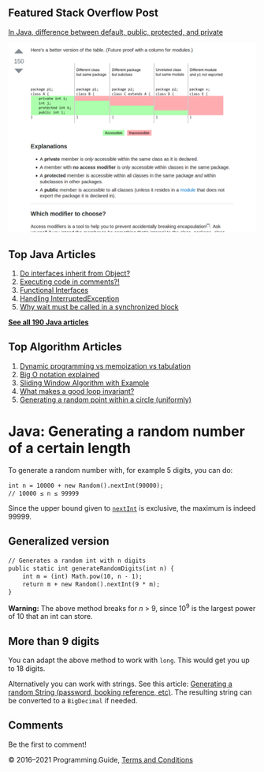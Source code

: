 <span class="underline"></span>

<span class="underline"></span>

## Featured Stack Overflow Post

[In Java, difference between default, public, protected, and private](https://stackoverflow.com/a/33627846/276052)

[<img src="../images/so-featured-33627846.png" alt="StackOverflow screenshot thumbnail" class="screenshot" />](https://stackoverflow.com/a/33627846/276052)

<span class="underline"></span>

## Top Java Articles

1.  [Do interfaces inherit from Object?](do-interfaces-inherit-from-object.html)
2.  [Executing code in comments?!](executing-code-in-comments.html)
3.  [Functional Interfaces](functional-interfaces.html)
4.  [Handling InterruptedException](handling-interrupted-exceptions.html)
5.  [Why wait must be called in a synchronized block](why-wait-must-be-in-synchronized.html)

[**See all 190 Java articles**](index.html)

## Top Algorithm Articles

1.  [Dynamic programming vs memoization vs tabulation](../dynamic-programming-vs-memoization-vs-tabulation.html)
2.  [Big O notation explained](../big-o-notation-explained.html)
3.  [Sliding Window Algorithm with Example](../sliding-window-example.html)
4.  [What makes a good loop invariant?](../what-makes-a-good-loop-invariant.html)
5.  [Generating a random point within a circle (uniformly)](../random-point-within-circle.html)

# Java: Generating a random number of a certain length

To generate a random number with, for example 5 digits, you can do:

    int n = 10000 + new Random().nextInt(90000);
    // 10000 ≤ n ≤ 99999

Since the upper bound given to [`nextInt`](https://docs.oracle.com/javase/8/docs/api/java/util/Random.html#nextInt-int-) is exclusive, the maximum is indeed 99999.

## Generalized version

    // Generates a random int with n digits
    public static int generateRandomDigits(int n) {
        int m = (int) Math.pow(10, n - 1);
        return m + new Random().nextInt(9 * m);
    }

**Warning:** The above method breaks for _n_ &gt; 9, since 10<sup>9</sup> is the largest power of 10 that an int can store.

## More than 9 digits

You can adapt the above method to work with `long`. This would get you up to 18 digits.

Alternatively you can work with strings. See this article: [Generating a random String (password, booking reference, etc)](generating-a-random-string.html). The resulting string can be converted to a `BigDecimal` if needed.

## Comments

Be the first to comment!

© 2016–2021 Programming.Guide, [Terms and Conditions](../terms-and-conditions.html)
